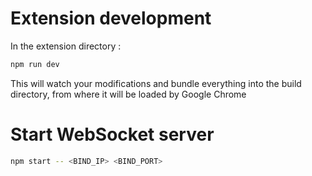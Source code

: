 # Extension development

In the extension directory :

```bash
npm run dev
```

This will watch your modifications and bundle everything into the build directory, from where it will be loaded by Google Chrome

# Start WebSocket server

```bash
npm start -- <BIND_IP> <BIND_PORT>
```